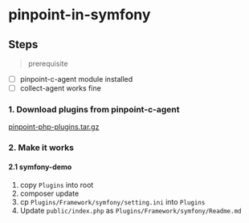 # pinpoint-in-symfony

## Steps

> prerequisite 

- [ ] pinpoint-c-agent module installed
- [ ] collect-agent works fine

### 1. Download plugins from pinpoint-c-agent

[ pinpoint-php-plugins.tar.gz ](https://github.com/pinpoint-apm/pinpoint-c-agent/releases/download/v0.4.0/pinpoint-php-plugins-v0.4.0.zip)

### 2. Make it works

#### 2.1 symfony-demo

1. copy `Plugins` into root
2. composer update
3. cp `Plugins/Framework/symfony/setting.ini` into `Plugins`
4. Update `public/index.php` as `Plugins/Framework/symfony/Readme.md`
